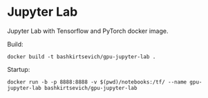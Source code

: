 # Jupyter Lab

Jupyter Lab with Tensorflow and PyTorch docker image.

Build:
```
docker build -t bashkirtsevich/gpu-jupyter-lab .
```

Startup:
```
docker run -b -p 8888:8888 -v $(pwd)/notebooks:/tf/ --name gpu-jupyter-lab bashkirtsevich/gpu-jupyter-lab
```
